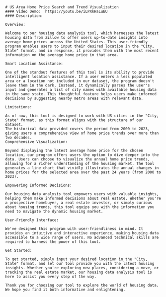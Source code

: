     # US Area Home Price Search and Trend Visualization
    #### Video Demo:  https://youtu.be/iLPXkHaLuEU
    #### Description:

    Overview:

    Welcome to our housing data analysis tool, which harnesses the latest housing data from Zillow to offer users up-to-date insights into average home prices across the United States. This user-friendly program enables users to input their desired location in the "City, State" format, and in response, it provides them with the most recent information on the average home price in that area.

    Smart Location Assistance:

    One of the standout features of this tool is its ability to provide intelligent location assistance. If a user enters a less populated area or a location not included in our dataset, the program doesn't leave them in the dark. Instead, it dynamically parses the user's input and generates a list of city names with available housing data in the same state. This thoughtful feature helps users make informed decisions by suggesting nearby metro areas with relevant data.

    Limitations:

    As of now, this tool is designed to work with US cities in the "City, State" format, as this format aligns with the structure of our dataset.
    The historical data provided covers the period from 2000 to 2023, giving users a comprehensive view of home price trends over more than two decades.
    Comprehensive Visualization:

    Beyond displaying the latest average home price for the chosen location, our program offers users the option to dive deeper into the data. Users can choose to visualize the annual home price trends, allowing for a richer understanding of the housing market. The tool generates a line chart that vividly illustrates the annual changes in home prices for the selected area over the past 24 years (from 2000 to 2023).

    Empowering Informed Decisions:

    Our housing data analysis tool empowers users with valuable insights, helping them make informed decisions about real estate. Whether you're a prospective homebuyer, a real estate investor, or simply curious about housing trends, this tool equips you with the information you need to navigate the dynamic housing market.

    User-Friendly Interface:

    We've designed this program with user-friendliness in mind. It provides an intuitive and interactive experience, making housing data accessible to a wide range of users. No advanced technical skills are required to harness the power of this tool.

    Get Started:

    To get started, simply input your desired location in the "City, State" format, and let our tool provide you with the latest housing insights. Whether you're exploring new places, considering a move, or tracking the real estate market, our housing data analysis tool is here to assist you every step of the way.

    Thank you for choosing our tool to explore the world of housing data. We hope you find it both informative and enlightening.





